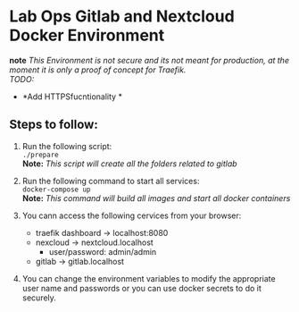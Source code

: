 # Lab Ops Gitlab and Nextcloud Docker Environment

**note**
*This Environment is not secure and its not meant for production, at the moment it is only a proof of concept for Traefik.* <br/>
*TODO:* <br/>
- *Add HTTPSfucntionality *
## Steps to follow:
1. Run the following script: <br/>
`./prepare` <br/>
**Note:** 
*This script will create all the folders related to gitlab* <br/>

2. Run the following command to start all services: <br/>
`docker-compose up`<br/>
**Note:** 
*This command will build all images and start all docker containers* <br/>

3. You cann access the following cervices from your browser: <br/>
    - traefik dashboard -> localhost:8080  
    - nexcloud -> nextcloud.localhost
        - user/password: admin/admin
    - gitlab -> gitlab.localhost

4. You can change the environment variables to modify the appropriate user name and passwords or you can use docker secrets to do it securely.
